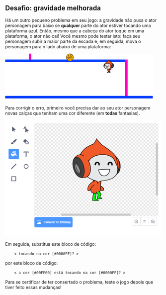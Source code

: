 ## Desafio: gravidade melhorada

Há um outro pequeno problema em seu jogo: a gravidade não puxa o ator personagem para baixo se **qualquer** parte do ator estiver tocando uma plataforma azul. Então, mesmo que a cabeça do ator toque em uma plataforma, o ator não cai! Você mesmo pode testar isto: faça seu personagem subir a maior parte da escada e, em seguida, mova o personagem para o lado abaixo de uma plataforma:

![captura de tela](images/dodge-gravity-bug.png)

Para corrigir o erro, primeiro você precisa dar ao seu ator personagem novas calças que tenham uma cor diferente (em **todas** fantasias).

![captura de tela](images/dodge-trousers.png)

Em seguida, substitua este bloco de código:

```blocks3
    < tocando na cor [#0000FF]? >
```

por este bloco de código:

```blocks3
    < a cor [#00FF00] está tocando na cor [#0000FF]? >
```

Para se certificar de ter consertado o problema, teste o jogo depois que tiver feito essas mudanças!
